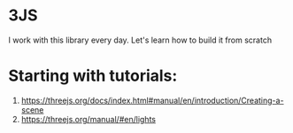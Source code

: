 # 3JS

I work with this library every day. Let's learn how to build it from scratch


# Starting with tutorials:

1. https://threejs.org/docs/index.html#manual/en/introduction/Creating-a-scene
2. https://threejs.org/manual/#en/lights